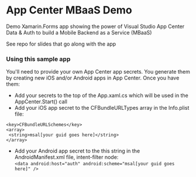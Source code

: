 # App Center MBaaS Demo

Demo Xamarin.Forms app showing the power of Visual Studio App Center Data & Auth to build a Mobile Backend as a Service (MBaaS)

See repo for slides that go along with the app



### Using this sample app
You'll need to provide your own App Center app secrets. You generate them by creating new iOS and/or Android apps in App Center. Once you have them:  
 - Add your secrets to the top of the App.xaml.cs which will be used in the AppCenter.Start() call
 - Add your iOS app secret to the CFBundleURLTypes array in the Info.plist file:  
 ```
<key>CFBundleURLSchemes</key>
 <array>
  <string>msal[your guid goes here]</string>
 </array>
```
 - Add your Android app secret to the this string in the AndroidManifest.xml file, intent-filter node:  
`<data android:host="auth" android:scheme="msal[your guid goes here]" />`
 
